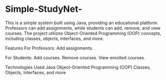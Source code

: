 # Simple-StudyNet-
This is a simple system built using Java, providing an educational platform. Professors can add assignments, while students can add, remove, and view courses. The project utilizes Object-Oriented Programming (OOP) concepts, including classes, objects, interfaces, and more.

Features
For Professors:
Add assignments.

For Students:
Add courses.
Remove courses.
View enrolled courses.

Technologies Used
Java
Object-Oriented Programming (OOP)
Classes, Objects, Interfaces, and more
